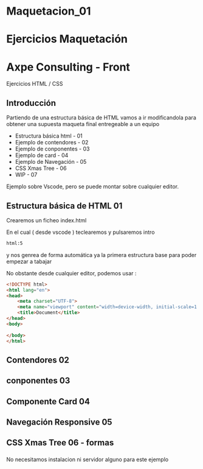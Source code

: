 # Maquetacion_01
# Ejercicios Maquetación

# Axpe Consulting - Front
 Ejercicios HTML / CSS
 
## Introducción

Partiendo de una estructura básica de HTML vamos a ir modificandola para obtener una supuesta maqueta fínal entregeable a un equipo

* Estructura básica html - 01
* Ejemplo de contendores - 02
* Ejemplo de conponentes - 03
* Ejemplo de card        - 04
* Ejemplo de Navegación  - 05
* CSS Xmas Tree          - 06
* WIP                    - 07

Ejemplo sobre Vscode, pero se puede montar sobre cualquier editor.

## Estructura básica de HTML 01 

Crearemos un ficheo index.html 

En el cual ( desde vscode ) teclearemos y pulsaremos intro

```html
html:5
```

y nos genrea de forma automática ya la primera estructura base para poder empezar a tabajar

No obstante desde cualquier editor, podemos usar :

```html
<!DOCTYPE html>
<html lang="en">
<head>
    <meta charset="UTF-8">
    <meta name="viewport" content="width=device-width, initial-scale=1.0">
    <title>Document</title>
</head>
<body>
    
</body>
</html>
```


## Contendores 02

## conponentes 03

## Componente Card 04

## Navegación Responsive 05

## CSS Xmas Tree 06 -  formas



###
No necesitamos instalacion ni servidor alguno para este ejemplo